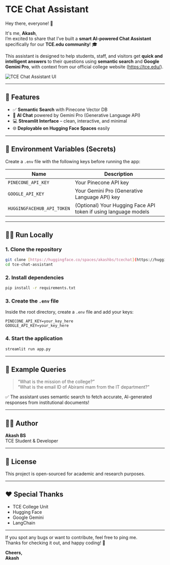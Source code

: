# TCE Chat Assistant

Hey there, everyone! 👋

It's me, **Akash**,  
I’m excited to share that I’ve built a **smart AI-powered Chat Assistant** specifically for our **TCE.edu community**! 🎓

This assistant is designed to help students, staff, and visitors get **quick and intelligent answers** to their questions using **semantic search** and **Google Gemini Pro**, with context from our official college website (https://tce.edu/).

![TCE Chat Assistant UI](Testing.png)

---

## 🚀 Features

- ✅ **Semantic Search** with Pinecone Vector DB  
- 🤖 **AI Chat** powered by Gemini Pro (Generative Language API)  
- 💻 **Streamlit Interface** – clean, interactive, and minimal  
- 🌐 **Deployable on Hugging Face Spaces** easily  

---

## 🔐 Environment Variables (Secrets)

Create a `.env` file with the following keys before running the app:

| Name                     | Description                                        |
|--------------------------|----------------------------------------------------|
| `PINECONE_API_KEY`       | Your Pinecone API key                              |
| `GOOGLE_API_KEY`         | Your Gemini Pro (Generative Language API) key      |
| `HUGGINGFACEHUB_API_TOKEN` | (Optional) Your Hugging Face API token if using language models |

---

## 🧑‍💻 Run Locally

### 1. Clone the repository

```bash
git clone [https://huggingface.co/spaces/akashbs/tcechat](https://huggingface.co/spaces/akashbs/tce-chat-assistant)
cd tce-chat-assistant
```

### 2. Install dependencies

```bash
pip install -r requirements.txt
```

### 3. Create the `.env` file

Inside the root directory, create a `.env` file and add your keys:

```env
PINECONE_API_KEY=your_key_here
GOOGLE_API_KEY=your_key_here
```

### 4. Start the application

```bash
streamlit run app.py
```

---

## 💬 Example Queries

> “What is the mission of the college?”  
> “What is the email ID of Abirami mam from the IT department?”

✅ The assistant uses semantic search to fetch accurate, AI-generated responses from institutional documents!

---

## 👨‍💻 Author

**Akash BS**  
TCE Student & Developer  

---

## 📄 License

This project is open-sourced for academic and research purposes.

---

## ❤️ Special Thanks

- TCE College Unit  
- Hugging Face  
- Google Gemini  
- LangChain  


---

If you spot any bugs or want to contribute, feel free to ping me.  
Thanks for checking it out, and happy coding! 🚀

**Cheers,  
Akash**

